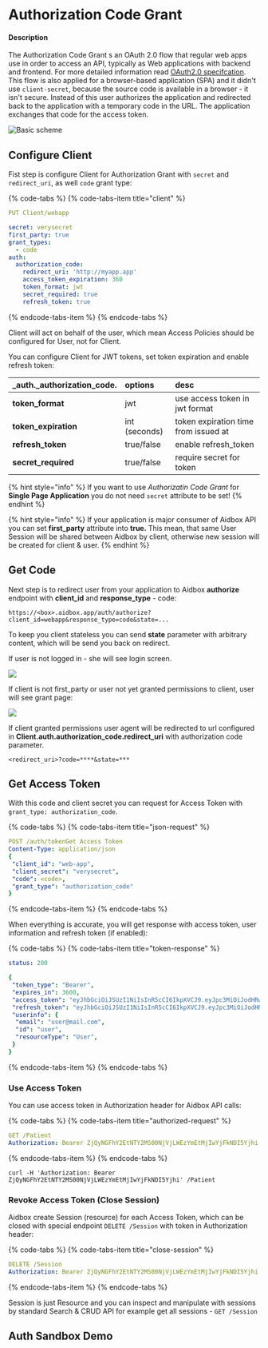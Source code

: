 # Authorization Code Grant

#### Description

The Authorization Code Grant s an OAuth 2.0 flow that regular web apps use in order to access an API, typically as Web applications with backend and frontend. For more detailed information read [OAuth2.0 specifcation](https://tools.ietf.org/html/rfc6749#section-4.1). This flow is also applied for a browser-based application \(SPA\) and it didn't use `client-secret`, because the source code is available in a browser - it isn't secure. Instead of this user authorizes the application and redirected back to the application with a temporary code in the URL. The application exchanges that code for the access token.

![Basic scheme](../.gitbook/assets/untitled-diagram-page-3.svg)

## Configure Client

Fist step is configure Client for Authorization Grant with `secret` and `redirect_uri`, as well `code` grant type:

{% code-tabs %}
{% code-tabs-item title="client" %}
```yaml
PUT Client/webapp

secret: verysecret
first_party: true
grant_types:
  - code
auth:
  authorization_code:
    redirect_uri: 'http://myapp.app'
    access_token_expiration: 360
    token_format: jwt
    secret_required: true
    refresh_token: true
```
{% endcode-tabs-item %}
{% endcode-tabs %}

Client will act on behalf of the user,  which mean Access Policies should be configured for User, not for Client. 

You can configure Client for JWT tokens,  set token expiration and enable refresh token:

| _auth._authorization\_code. | options | desc |
| :--- | :--- | :--- |
| **token\_format** | jwt | use access token in jwt format |
| **token\_expiration** | int \(seconds\) | token expiration time from issued at |
| **refresh\_token** | true/false | enable refresh\_token |
| **secret\_required** | true/false | require secret for token |

{% hint style="info" %}
If you want to use _Authorizatin Code Grant_ for **Single Page Application** you do not need `secret` attribute to be set!
{% endhint %}

{% hint style="info" %}
If your application is major consumer of Aidbox API you can set **first\_party** attribute into **true.** This mean, that same User Session will be shared between Aidbox by client,  otherwise new session will be created for client & user.
{% endhint %}

## Get Code

Next step is to redirect user from your application to Aidbox **authorize** endpoint with **client\_id** and **response\_type** - code:

```text
https://<box>.aidbox.app/auth/authorize?client_id=webapp&response_type=code&state=...
```

To keep you client stateless you can send **state** parameter with arbitrary content, which will be send you back on redirect.

If user is not logged in - she will see login screen.

![](../.gitbook/assets/image%20%282%29.png)

If client is not first\_party or user not yet granted permissions to client, user will see grant page:

![](../.gitbook/assets/image%20%281%29.png)

If client granted permissions user agent will be redirected to url configured in **Client.auth.authorization\_code.redirect\_uri** with authorization code parameter.

```text
<redirect_uri>?code=****&state=***
```

## Get Access Token

With this code and client secret you can request for  Access Token with `grant_type: authorization_code`.

{% code-tabs %}
{% code-tabs-item title="json-request" %}
```yaml
POST /auth/tokenGet Access Token
Content-Type: application/json
{
 "client_id": "web-app",
 "client_secret": "verysecret",
 "code": <code>,
 "grant_type": "authorization_code"
}
```
{% endcode-tabs-item %}
{% endcode-tabs %}

When everything is accurate, you will get response with access token, user information and refresh token \(if enabled\):

{% code-tabs %}
{% code-tabs-item title="token-response" %}
```yaml
status: 200

{
 "token_type": "Bearer",
 "expires_in": 3600,
 "access_token": "eyJhbGciOiJSUzI1NiIsInR5cCI6IkpXVCJ9.eyJpc3MiOiJodHRwOi8vbG9jYWxob3N0OjgwODEiLCJzdWIiOiJ1c2VyIiwiaWF0IjoxNTU0NDczOTk3LCJqdGkiOiI0ZWUwZDY2MS0wZjEyLTRlZmItOTBiOS1jY2RmMzhlMDhkM2QiLCJhdWQiOiJodHRwOi8vcmVzb3VyY2Uuc2VydmVyLmNvbSIsImV4cCI6MTU1NDQ3NzU5N30.lCdwkqzFWOe4IcXPC1dIB8v7aoZdJ0fBoIKlzCRFBgv4YndSJxGoJOvIPq2rGMQl7KG8uxGU0jkUVlKxOtD8YA",
 "refresh_token": "eyJhbGciOiJSUzI1NiIsInR5cCI6IkpXVCJ9.eyJpc3MiOiJodHRwOi8vbG9jYWxob3N0OjgwODEiLCJzdWIiOiJwYXNzd29yZC1jbGllbnQiLCJqdGkiOiI0ZWUwZDY2MS0wZjEyLTRlZmItOTBiOS1jY2RmMzhlMDhkM2QiLCJ0eXAiOiJyZWZyZXNoIn0.XWHYpw0DysrqQqMNhqTPSdNamBM4ZDUAgh_VupSa7rkzdJ3uZXqesoAo_5y1naJZ31S92-DjPKtPEAyD_8PloA",
 "userinfo": {
  "email": "user@mail.com",
  "id": "user",
  "resourceType": "User",
 }
}
```
{% endcode-tabs-item %}
{% endcode-tabs %}

### Use Access Token

You can use access token in Authorization header for Aidbox API calls:

{% code-tabs %}
{% code-tabs-item title="authorized-request" %}
```yaml
GET /Patient
Authorization: Bearer ZjQyNGFhY2EtNTY2MS00NjVjLWEzYmEtMjIwYjFkNDI5Yjhi
```
{% endcode-tabs-item %}
{% endcode-tabs %}

```text
curl -H 'Authorization: Bearer ZjQyNGFhY2EtNTY2MS00NjVjLWEzYmEtMjIwYjFkNDI5Yjhi' /Patient
```

### Revoke Access Token \(Close Session\)

Aidbox create  Session \(resource\) for each Access Token, which can be closed with special endpoint `DELETE /Session` with token in Authorization header:

{% code-tabs %}
{% code-tabs-item title="close-session" %}
```yaml
DELETE /Session
Authorization: Bearer ZjQyNGFhY2EtNTY2MS00NjVjLWEzYmEtMjIwYjFkNDI5Yjhi
```
{% endcode-tabs-item %}
{% endcode-tabs %}

Session is just Resource and you can inspect and manipulate with sessions by standard Search & CRUD API for example get all sessions - `GET /Session`

## Auth Sandbox Demo

